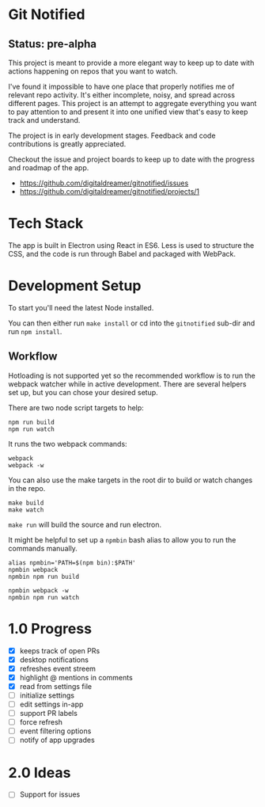 # Git Notified

## Status: pre-alpha

This project is meant to provide a more elegant way to keep up to date with actions happening on repos that you want to watch.

I've found it impossible to have one place that properly notifies me of relevant repo activity. It's either incomplete, noisy, and spread across different pages. This project is an attempt to aggregate everything you want to pay attention to and present it into one unified view that's easy to keep track and understand.

The project is in early development stages. Feedback and code contributions is greatly appreciated.

Checkout the issue and project boards to keep up to date with the progress and roadmap of the app.

* https://github.com/digitaldreamer/gitnotified/issues
* https://github.com/digitaldreamer/gitnotified/projects/1

# Tech Stack

The app is built in Electron using React in ES6. Less is used to structure the CSS, and the code is run through Babel and packaged with WebPack.

# Development Setup

To start you'll need the latest Node installed.

You can then either run `make install` or cd into the `gitnotified` sub-dir and run `npm install`.

## Workflow

Hotloading is not supported yet so the recommended workflow is to run the webpack watcher while in active development. There are several helpers set up, but you can chose your desired setup.

There are two node script targets to help:

```
npm run build
npm run watch
```

It runs the two webpack commands:

```
webpack
webpack -w
```

You can also use the make targets in the root dir to build or watch changes in the repo.

```
make build
make watch
```

`make run` will build the source and run electron.

It might be helpful to set up a `npmbin` bash alias to allow you to run the commands manually.

```
alias npmbin='PATH=$(npm bin):$PATH'
npmbin webpack
npmbin npm run build

npmbin webpack -w
npmbin npm run watch
```

# 1.0 Progress

- [x] keeps track of open PRs
- [x] desktop notifications
- [x] refreshes event streem
- [x] highlight @ mentions in comments
- [x] read from settings file
- [ ] initialize settings
- [ ] edit settings in-app
- [ ] support PR labels
- [ ] force refresh
- [ ] event filtering options
- [ ] notify of app upgrades

# 2.0 Ideas

- [ ] Support for issues
